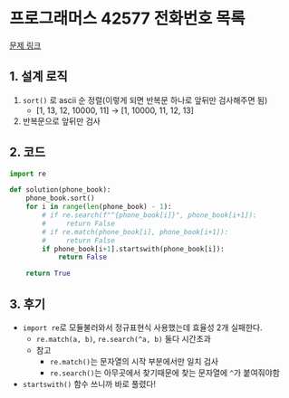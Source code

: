 # 프로그래머스 42577 전화번호 목록

[문제 링크](https://programmers.co.kr/learn/courses/30/lessons/42577)

## 1. 설계 로직

1. `sort()` 로 ascii 순 정렬(이렇게 되면 반복문 하나로 앞뒤만 검사해주면 됨)
   - [1, 13, 12, 10000, 11] -> [1, 10000, 11, 12, 13]
2. 반복문으로 앞뒤만 검사

## 2. 코드

```python
import re

def solution(phone_book):
    phone_book.sort()
    for i in range(len(phone_book) - 1):
        # if re.search(f"^{phone_book[i]}", phone_book[i+1]):
        #     return False
        # if re.match(phone_book[i], phone_book[i+1]):
        #     return False
        if phone_book[i+1].startswith(phone_book[i]):
            return False

    return True
```

## 3. 후기

- `import re`로 모듈불러와서 정규표현식 사용했는데 효율성 2개 실패한다.
  - `re.match(a, b)`, `re.search(^a, b)` 둘다 시간초과
  - 참고 
    - `re.match()`는 문자열의 시작 부분에서만 일치 검사
    - `re.search()`는 아무곳에서 찾기때문에 찾는 문자열에 `^`가 붙여줘야함
- `startswith()` 함수 쓰니까 바로 풀렸다!

